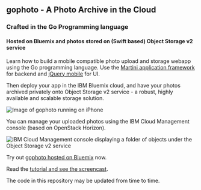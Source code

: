 ## gophoto - A Photo Archive in the Cloud 
### Crafted in the Go Programming language
####  Hosted on Bluemix and photos stored on (Swift based) Object Storage v2 service

Learn how to build a mobile compatible photo upload and storage webapp using the Go programming language.  Use the [Martini application framework](https://github.com/go-martini/martini) for backend and [jQuery mobile](https://github.com/jquery/jquery-mobile) for UI.

Then deploy your app in the IBM Bluemix cloud, and have your photos archived privately onto Object Storage v2 service - a robust, highly available and scalable storage solution.

![Image of gophoto running on iPhone](http://www.ibm.com/developerworks/cloud/library/cl-golang-photo-archive-bluemix/figure1.jpg)

You can manage your uploaded photos using the IBM Cloud Management console (based on OpenStack Horizon).

![IBM Cloud Management console displaying a folder of objects under the Object Storage v2 service](http://www.ibm.com/developerworks/cloud/library/cl-golang-photo-archive-bluemix/figure3.png)

Try out [gophoto hosted on Bluemix](http://gophoto.mybluemix.net/) now.

Read the [tutorial and see the screencast](http://www.ibm.com/developerworks/cloud/library/cl-golang-photo-archive-bluemix/index.html).

The code in this repository may be updated from time to time.
